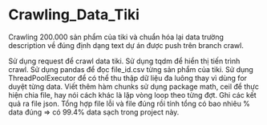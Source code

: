 # Crawling_Data_Tiki
Crawling 200.000 sản phẩm của tiki
và chuẩn hóa lại data trường description về đúng định dạng text dự án được push trên branch crawl.

Sử dụng request để crawl data tiki.
Sử dụng tqdm để hiển thị tiến trình crawl.
Sử dụng pandas để đọc file_id.csv từng sản phẩm của tiki.
Sử dụng ThreadPoolExecutor để có thể thu thập dữ liệu đa luông thay vì dùng for duyệt từng data.
Viết thêm hàm chunks sử dụng package math, ceil để thực hiện chia file, hay nói cách khác là lặp vòng loop theo từng đợt.
Ghi các kết quả ra file json.
Tổng hợp file lỗi và file đúng rồi tính tổng có bao nhiêu % data đúng => có 99.4% data sạch trong project này.
